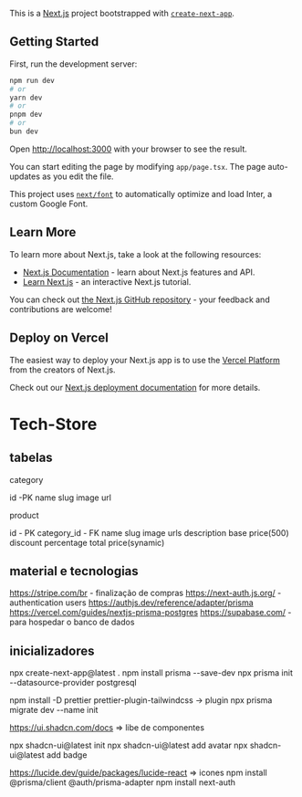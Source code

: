 This is a [Next.js](https://nextjs.org/) project bootstrapped with [`create-next-app`](https://github.com/vercel/next.js/tree/canary/packages/create-next-app).

## Getting Started

First, run the development server:

```bash
npm run dev
# or
yarn dev
# or
pnpm dev
# or
bun dev
```

Open [http://localhost:3000](http://localhost:3000) with your browser to see the result.

You can start editing the page by modifying `app/page.tsx`. The page auto-updates as you edit the file.

This project uses [`next/font`](https://nextjs.org/docs/basic-features/font-optimization) to automatically optimize and load Inter, a custom Google Font.

## Learn More

To learn more about Next.js, take a look at the following resources:

- [Next.js Documentation](https://nextjs.org/docs) - learn about Next.js features and API.
- [Learn Next.js](https://nextjs.org/learn) - an interactive Next.js tutorial.

You can check out [the Next.js GitHub repository](https://github.com/vercel/next.js/) - your feedback and contributions are welcome!

## Deploy on Vercel

The easiest way to deploy your Next.js app is to use the [Vercel Platform](https://vercel.com/new?utm_medium=default-template&filter=next.js&utm_source=create-next-app&utm_campaign=create-next-app-readme) from the creators of Next.js.

Check out our [Next.js deployment documentation](https://nextjs.org/docs/deployment) for more details.


# Tech-Store

## tabelas

category

id -PK
name
slug
image url

product

id - PK
category_id - FK
name
slug
image urls
description
base price(500)
discount percentage
total price(synamic)

## material e tecnologias

https://stripe.com/br - finalização de compras
https://next-auth.js.org/ - authentication users
https://authjs.dev/reference/adapter/prisma
https://vercel.com/guides/nextjs-prisma-postgres
https://supabase.com/ - para hospedar o banco de dados


## inicializadores
npx create-next-app@latest .
npm install prisma --save-dev
npx prisma init --datasource-provider postgresql

npm install -D prettier prettier-plugin-tailwindcss -> plugin
npx prisma migrate dev --name init

https://ui.shadcn.com/docs => libe de componentes

npx shadcn-ui@latest init
npx shadcn-ui@latest add avatar
npx shadcn-ui@latest add badge

https://lucide.dev/guide/packages/lucide-react => icones
npm install @prisma/client @auth/prisma-adapter
npm install next-auth

